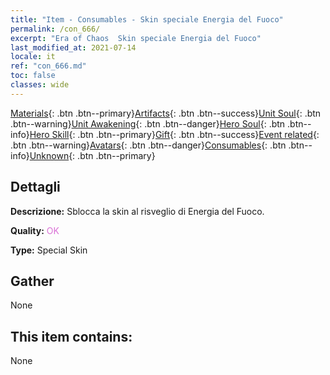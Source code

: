 ```yaml
---
title: "Item - Consumables - Skin speciale Energia del Fuoco"
permalink: /con_666/
excerpt: "Era of Chaos  Skin speciale Energia del Fuoco"
last_modified_at: 2021-07-14
locale: it
ref: "con_666.md"
toc: false
classes: wide
---
```

 [Materials](/ItemsIT/){: .btn .btn--primary}[Artifacts](/ItemsIT/Artifacts/){: .btn .btn--success}[Unit Soul](/ItemsIT/UnitSoul/){: .btn .btn--warning}[Unit Awakening](/ItemsIT/UnitAwakening/){: .btn .btn--danger}[Hero Soul](/ItemsIT/HeroSoul/){: .btn .btn--info}[Hero Skill](/ItemsIT/HeroSkill/){: .btn .btn--primary}[Gift](/ItemsIT/Gift/){: .btn .btn--success}[Event related](/ItemsIT/Events/){: .btn .btn--warning}[Avatars](/ItemsIT/Avatars/){: .btn .btn--danger}[Consumables](/ItemsIT/Consumables/){: .btn .btn--info}[Unknown](/ItemsIT/Unknown/){: .btn .btn--primary}

## Dettagli
 **Descrizione:** Sblocca la skin al risveglio di Energia del Fuoco.

 **Quality:** <span style="color: #DA70D6">OK</span>

 **Type:** Special Skin

## Gather

  None

## This item contains:

  None

